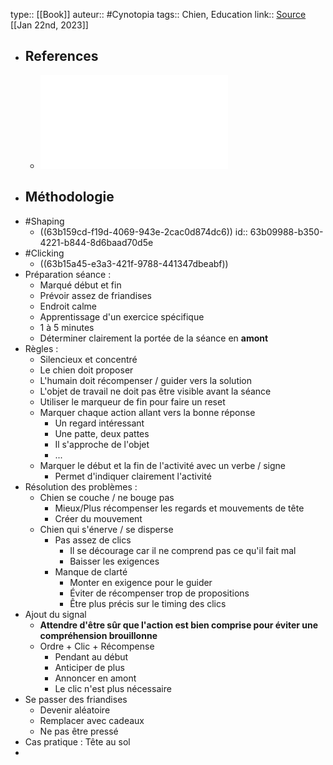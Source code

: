 type:: [[Book]]
auteur:: #Cynotopia
tags:: Chien, Education
link:: [Source](https://cynotopia.online/produit/guide-du-shaping)
[[Jan 22nd, 2023]]

- ## References
	- ![Guide du shaping clic a clic_cynotopia.pdf](../assets/Guide_du_shaping_clic_a_clic_cynotopia_1672599462160_0.pdf)
- ## Méthodologie
- #Shaping
	- ((63b159cd-f19d-4069-943e-2cac0d874dc6))
	  id:: 63b09988-b350-4221-b844-8d6baad70d5e
- #Clicking
	- ((63b15a45-e3a3-421f-9788-441347dbeabf))
- Préparation séance :
	- Marqué début et fin
	- Prévoir assez de friandises
	- Endroit calme
	- Apprentissage d'un exercice spécifique
	- 1 à 5 minutes
	- Déterminer clairement la portée de la séance en **amont**
- Règles :
	- Silencieux et concentré
	- Le chien doit proposer
	- L'humain doit récompenser / guider vers la solution
	- L'objet de travail ne doit pas être visible avant la séance
	- Utiliser le marqueur de fin pour faire un reset
	- Marquer chaque action allant vers la bonne réponse
		- Un regard intéressant
		- Une patte, deux pattes
		- Il s'approche de l'objet
		- ...
	- Marquer le début et la fin de l'activité avec un verbe / signe
		- Permet d'indiquer clairement l'activité
- Résolution des problèmes :
	- Chien se couche / ne bouge pas
		- Mieux/Plus récompenser les regards et mouvements de tête
		- Créer du mouvement
	- Chien qui s'énerve / se disperse
		- Pas assez de clics
			- Il se décourage car il ne comprend pas ce qu'il fait mal
			- Baisser les exigences
		- Manque de clarté
			- Monter en exigence pour le guider
			- Éviter de récompenser trop de propositions
			- Être plus précis sur le timing des clics
- Ajout du signal
	- **Attendre d'être sûr que l'action est bien comprise pour éviter une compréhension brouillonne**
	- Ordre + Clic + Récompense
		- Pendant au début
		- Anticiper de plus
		- Annoncer en amont
		- Le clic n'est plus nécessaire
- Se passer des friandises
	- Devenir aléatoire
	- Remplacer avec cadeaux
	- Ne pas être pressé
- Cas pratique : Tête au sol
-